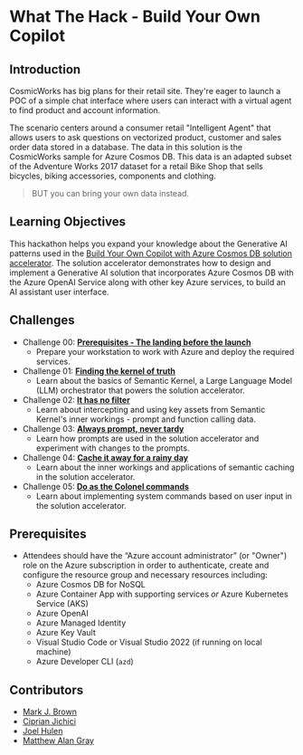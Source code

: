 # What The Hack - Build Your Own Copilot

## Introduction

CosmicWorks has big plans for their retail site. They're eager to launch a POC of a simple chat interface where users can interact with a virtual agent to find product and account information.

The scenario centers around a consumer retail "Intelligent Agent" that allows users to ask questions on vectorized product, customer and sales order data stored in a database. The data in this solution is the CosmicWorks sample for Azure Cosmos DB. This data is an adapted subset of the Adventure Works 2017 dataset for a retail Bike Shop that sells bicycles, biking accessories, components and clothing.

> BUT you can bring your own data instead.

## Learning Objectives

This hackathon helps you expand your knowledge about the Generative AI patterns used in the [Build Your Own Copilot with Azure Cosmos DB solution accelerator](https://github.com/Azure/BuildYourOwnCopilot). The solution accelerator demonstrates how to design and implement a Generative AI solution that incorporates Azure Cosmos DB with the Azure OpenAI Service along with other key Azure services, to build an AI assistant user interface.

## Challenges

- Challenge 00: **[Prerequisites - The landing before the launch](Student/Challenge-00.md)**
	 - Prepare your workstation to work with Azure and deploy the required services.
- Challenge 01: **[Finding the kernel of truth](Student/Challenge-01.md)**
	 - Learn about the basics of Semantic Kernel, a Large Language Model (LLM) orchestrator that powers the solution accelerator.
- Challenge 02: **[It has no filter](Student/Challenge-02.md)**
	 - Learn about intercepting and using key assets from Semantic Kernel's inner workings - prompt and function calling data.
- Challenge 03: **[Always prompt, never tardy](Student/Challenge-03.md)**
	 - Learn how prompts are used in the solution accelerator and experiment with changes to the prompts.
- Challenge 04: **[Cache it away for a rainy day](Student/Challenge-04.md)**
	 - Learn about the inner workings and applications of semantic caching in the solution accelerator.
- Challenge 05: **[Do as the Colonel commands](Student/Challenge-05.md)**
	 - Learn about implementing system commands based on user input in the solution accelerator.

## Prerequisites

- Attendees should have the “Azure account administrator” (or "Owner") role on the Azure subscription in order to authenticate, create and configure the resource group and necessary resources including:
  - Azure Cosmos DB for NoSQL
  - Azure Container App with supporting services _or_ Azure Kubernetes Service (AKS)
  - Azure OpenAI
  - Azure Managed Identity
  - Azure Key Vault
  - Visual Studio Code or Visual Studio 2022 (if running on local machine)
  - Azure Developer CLI (`azd`)

## Contributors

- [Mark J. Brown](https://github.com/markjbrown)
- [Ciprian Jichici](https://github.com/ciprianjichici)
- [Joel Hulen](https://github.com/joelhulen)
- [Matthew Alan Gray](https://github.com/hatboyzero)
